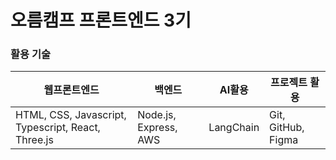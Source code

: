 # 오름캠프 프론트엔드 3기
### 활용 기술
|웹프론트엔드|백엔드|AI활용|프로젝트 활용|
|---|---|---|---|
|HTML, CSS, Javascript, Typescript, React, Three.js|Node.js, Express, AWS|LangChain|Git, GitHub, Figma|

